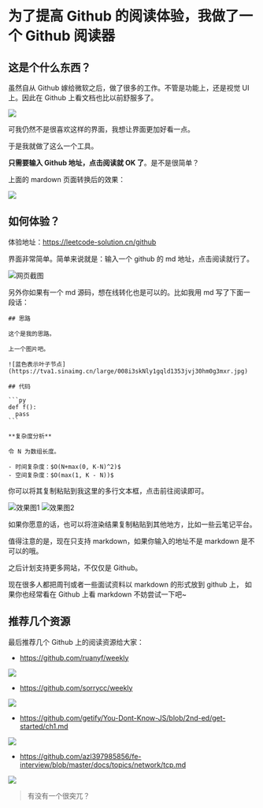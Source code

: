 # 为了提高 Github 的阅读体验，我做了一个 Github 阅读器

## 这是个什么东西？

虽然自从 Github 嫁给微软之后，做了很多的工作。不管是功能上，还是视觉 UI 上。因此在 Github 上看文档也比以前舒服多了。

![](https://tva1.sinaimg.cn/large/008i3skNly1gqgzuxdo2cj30w70n0don.jpg)

可我仍然不是很喜欢这样的界面，我想让界面更加好看一点。

于是我就做了这么一个工具。

**只需要输入 Github 地址，点击阅读就 OK 了**。是不是很简单？

上面的 mardown 页面转换后的效果：

![](https://tva1.sinaimg.cn/large/008i3skNly1gqgztyj37ij30xj0m2tdo.jpg)

## 如何体验？

体验地址：https://leetcode-solution.cn/github

界面非常简单。简单来说就是：输入一个 github 的 md 地址，点击阅读就行了。

![网页截图](https://tva1.sinaimg.cn/large/008i3skNly1gqldwjvtglj30tl0esmys.jpg)

另外你如果有一个 md 源码，想在线转化也是可以的。比如我用 md 写了下面一段话：

````
## 思路

这个是我的思路。

上一个图片吧。

![蓝色表示叶子节点](https://tva1.sinaimg.cn/large/008i3skNly1gqld1353jvj30hm0g3mxr.jpg)

## 代码

```py
def f():
  pass
```

**复杂度分析**

令 N 为数组长度。

- 时间复杂度：$O(N+max(0, K-N)^2)$
- 空间复杂度：$O(max(1, K - N))$

````

你可以将其复制粘贴到我这里的多行文本框，点击前往阅读即可。

![效果图1](https://tva1.sinaimg.cn/large/008i3skNly1gqldxt2de2j30yk0qu0v1.jpg)
![效果图2](https://tva1.sinaimg.cn/large/008i3skNly1gqldy504ebj30w50a574s.jpg)

如果你愿意的话，也可以将渲染结果复制粘贴到其他地方，比如一些云笔记平台。

值得注意的是，现在只支持 markdown，如果你输入的地址不是 markdown 是不可以的哦。

之后计划支持更多网站，不仅仅是 Github。

现在很多人都把周刊或者一些面试资料以 markdown 的形式放到 github 上， 如果你也经常看在 Github 上看 markdown 不妨尝试一下吧~

## 推荐几个资源

最后推荐几个 Github 上的阅读资源给大家：

- https://github.com/ruanyf/weekly

![](https://tva1.sinaimg.cn/large/008i3skNly1gqh0168qm5j30wk0jg7aa.jpg)

- https://github.com/sorrycc/weekly

![](https://tva1.sinaimg.cn/large/008i3skNly1gqh01xbeztj30wk0mwjuy.jpg)

- https://github.com/getify/You-Dont-Know-JS/blob/2nd-ed/get-started/ch1.md

![](https://tva1.sinaimg.cn/large/008i3skNly1gqh004xifhj30uz0njdjs.jpg)

- https://github.com/azl397985856/fe-interview/blob/master/docs/topics/network/tcp.md

![](https://tva1.sinaimg.cn/large/008i3skNly1gqh032fe16j30yg0mmads.jpg)

> 有没有一个很突兀？
